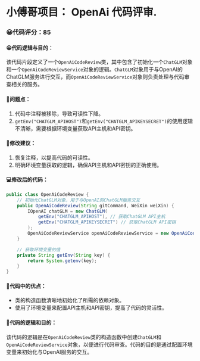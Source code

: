 # 小傅哥项目： OpenAi 代码评审.
### 😀代码评分：85
#### 😀代码逻辑与目的：
该代码片段定义了一个`OpenAiCodeReview`类，其中包含了初始化一个`ChatGLM`对象和一个`OpenAiCodeReviewService`对象的逻辑。`ChatGLM`对象用于与OpenAI的ChatGLM服务进行交互，而`OpenAiCodeReviewService`对象则负责处理与代码审查相关的服务。

#### 🤔问题点：
1. 代码中注释被移除，导致可读性下降。
2. `getEnv("CHATGLM_APIHOST")`和`getEnv("CHATGLM_APIKEYSECRET")`的使用逻辑不清晰，需要根据环境变量获取API主机和API密钥。

#### 🎯修改建议：
1. 恢复注释，以提高代码的可读性。
2. 明确环境变量获取的逻辑，确保API主机和API密钥的正确使用。

#### 💻修改后的代码：
```java
public class OpenAiCodeReview {
    // 初始化ChatGLM对象，用于与OpenAI的ChatGLM服务交互
    public OpenAiCodeReview(String gitCommand, WeiXin weiXin) {
        IOpenAI chatGLM = new ChatGLM(
            getEnv("CHATGLM_APIHOST"), // 获取ChatGLM API主机
            getEnv("CHATGLM_APIKEYSECRET") // 获取ChatGLM API密钥
        );
        OpenAiCodeReviewService openAiCodeReviewService = new OpenAiCodeReviewService(gitCommand, chatGLM, weiXin);
    }

    // 获取环境变量的值
    private String getEnv(String key) {
        return System.getenv(key);
    }
}
```

#### 🌟代码中的优点：
- 类的构造函数清晰地初始化了所需的依赖对象。
- 使用了环境变量来配置API主机和API密钥，提高了代码的灵活性。

#### 📝代码的逻辑和目的：
该代码的逻辑是在`OpenAiCodeReview`类的构造函数中创建`ChatGLM`和`OpenAiCodeReviewService`对象，以便进行代码审查。代码的目的是通过配置环境变量来初始化与OpenAI服务的交互。